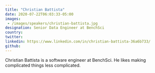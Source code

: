 ```yaml
---
title: "Christian Battista"
date: 2020-07-22T06:03:33-05:00
images: 
 - /images/speakers/christian-battista.jpg
designation: Senior Data Engineer at BenchSci
country: 
twitter: 
linkedin: https://www.linkedin.com/in/christian-battista-36a6b733/
github: 
---
```


Christian Battista is a software engineer at BenchSci. He likes making complicated things less complicated.
